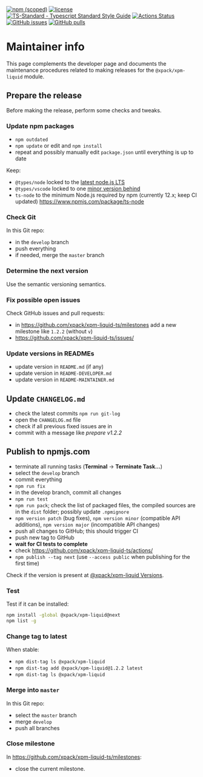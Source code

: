 [![npm (scoped)](https://img.shields.io/npm/v/@xpack/xpm-liquid.svg)](https://www.npmjs.com/package/@xpack/xpm-liquid/)
[![license](https://img.shields.io/github/license/xpack/xpm-liquid-ts.svg)](https://github.com/xpack/xpm-liquid-ts/blob/xpack/LICENSE)
[![TS-Standard - Typescript Standard Style Guide](https://badgen.net/badge/code%20style/ts-standard/blue?icon=typescript)](https://github.com/standard/ts-standard/)
[![Actions Status](https://github.com/xpack/xpm-liquid-ts/workflows/CI%20on%20Push/badge.svg)](https://github.com/xpack/xpm-liquid-ts/actions/)
[![GitHub issues](https://img.shields.io/github/issues/xpack/xpm-liquid-ts.svg)](https://github.com/xpack/xpm-liquid-ts/issues/)
[![GitHub pulls](https://img.shields.io/github/issues-pr/xpack/xpm-liquid-ts.svg)](https://github.com/xpack/xpm-liquid-ts/pulls/)

# Maintainer info

This page complements the developer page and documents the
maintenance procedures related to making releases for the
`@xpack/xpm-liquid` module.

## Prepare the release

Before making the release, perform some checks and tweaks.

### Update npm packages

- `npm outdated`
- `npm update` or edit and `npm install`
- repeat and possibly manually edit `package.json` until everything is
  up to date

Keep:

- `@types/node` locked to the
  [latest node.js LTS](https://www.npmjs.com/package/@types/node)
- `@types/vscode` locked to
  one [minor version behind](https://www.npmjs.com/package/@types/vscode)
- `ts-node` to the minimum Node.js required by npm (currently 12.x;
  keep CI updated) <https://www.npmjs.com/package/ts-node>

### Check Git

In this Git repo:

- in the `develop` branch
- push everything
- if needed, merge the `master` branch

### Determine the next version

Use the semantic versioning semantics.

### Fix possible open issues

Check GitHub issues and pull requests:

- in <https://github.com/xpack/xpm-liquid-ts/milestones>
add a new milestone like `1.2.2` (without `v`)
- <https://github.com/xpack/xpm-liquid-ts/issues/>

### Update versions in READMEs

- update version in `README.md` (if any)
- update version in `README-DEVELOPER.md`
- update version in `README-MAINTAINER.md`

## Update `CHANGELOG.md`

- check the latest commits `npm run git-log`
- open the `CHANGELOG.md` file
- check if all previous fixed issues are in
- commit with a message like _prepare v1.2.2_

## Publish to npmjs.com

- terminate all running tasks (**Terminal** → **Terminate Task...**)
- select the `develop` branch
- commit everything
- `npm run fix`
- in the develop branch, commit all changes
- `npm run test`
- `npm run pack`; check the list of packaged files, the compiled
  sources are in the `dist` folder; possibly update `.npmignore`
- `npm version patch` (bug fixes), `npm version minor` (compatible API
  additions), `npm version major` (incompatible API changes)
- push all changes to GitHub; this should trigger CI
- push new tag to GitHub
- **wait for CI tests to complete**
- check <https://github.com/xpack/xpm-liquid-ts/actions/>
- `npm publish --tag next` (use `--access public` when publishing for the first time)

Check if the version is present at
[@xpack/xpm-liquid Versions](https://www.npmjs.com/package/@xpack/xpm-liquid?activeTab=versions).

### Test

Test if it can be installed:

```sh
npm install -global @xpack/xpm-liquid@next
npm list -g
```

### Change tag to latest

When stable:

- `npm dist-tag ls @xpack/xpm-liquid`
- `npm dist-tag add @xpack/xpm-liquid@1.2.2 latest`
- `npm dist-tag ls @xpack/xpm-liquid`

### Merge into `master`

In this Git repo:

- select the `master` branch
- merge `develop`
- push all branches

### Close milestone

In <https://github.com/xpack/xpm-liquid-ts/milestones>:

- close the current milestone.
